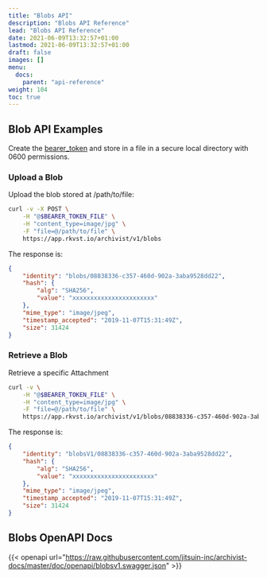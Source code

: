 ```yaml
---
title: "Blobs API"
description: "Blobs API Reference"
lead: "Blobs API Reference"
date: 2021-06-09T13:32:57+01:00
lastmod: 2021-06-09T13:32:57+01:00
draft: false
images: []
menu: 
  docs:
    parent: "api-reference"
weight: 104
toc: true
---
```


## Blob API Examples

Create the [bearer_token](../../setup-and-administration/getting-access-tokens-using-app-registrations) and store in a file in a secure local directory with 0600 permissions.

### Upload a Blob

Upload the blob stored at /path/to/file:

```bash
curl -v -X POST \
    -H "@$BEARER_TOKEN_FILE" \
    -H "content_type=image/jpg" \
    -F "file=@/path/to/file" \
    https://app.rkvst.io/archivist/v1/blobs
```

The response is:

```json
{
    "identity": "blobs/08838336-c357-460d-902a-3aba9528dd22",
    "hash": {
        "alg": "SHA256",
        "value": "xxxxxxxxxxxxxxxxxxxxxxx"
    },
    "mime_type": "image/jpeg",
    "timestamp_accepted": "2019-11-07T15:31:49Z",
    "size": 31424
}
```

### Retrieve a Blob

Retrieve a specific Attachment

```bash
curl -v \
    -H "@$BEARER_TOKEN_FILE" \
    -H "content_type=image/jpg" \
    -F "file=@/path/to/file" \
    https://app.rkvst.io/archivist/v1/blobs/08838336-c357-460d-902a-3aba9528dd22
```

The response is:

```json
{
    "identity": "blobsV1/08838336-c357-460d-902a-3aba9528dd22",
    "hash": {
        "alg": "SHA256",
        "value": "xxxxxxxxxxxxxxxxxxxxxxx"
    },
    "mime_type": "image/jpeg",
    "timestamp_accepted": "2019-11-07T15:31:49Z",
    "size": 31424
}
```

## Blobs OpenAPI Docs

{{< openapi url="https://raw.githubusercontent.com/jitsuin-inc/archivist-docs/master/doc/openapi/blobsv1.swagger.json" >}}